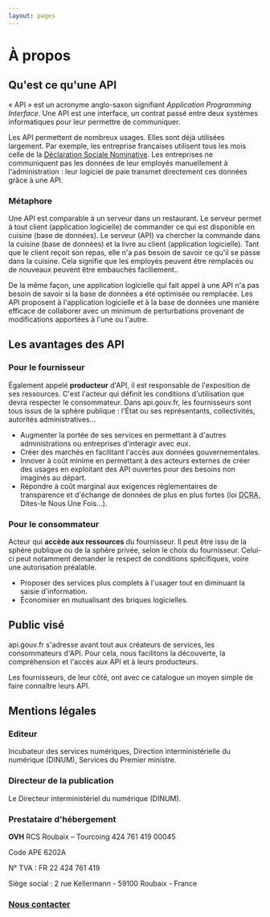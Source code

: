 ```yaml
---
layout: pages
---
```


# À propos

## Qu'est ce qu'une API

« API » est un acronyme anglo-saxon signifiant _Application Programming Interface_. Une API est une interface, un contrat passé entre deux systèmes informatiques pour leur permettre de communiquer.

Les API permettent de nombreux usages. Elles sont déjà utilisées largement. Par exemple, les entreprise françaises utilisent tous les mois celle de la [Déclaration Sociale Nominative](http://www.dsn-info.fr/api-dsn.htm). Les entreprises ne communiquent pas les données de leur employés manuellement à l'administration : leur logiciel de paie transmet directement ces données grâce à une API.

<div class="ui info message">
  <h3>Métaphore</h3>

  <p>Une API est comparable à un serveur dans un restaurant. Le serveur permet à tout client (application logicielle) de commander ce qui est disponible en cuisine (base de données). Le serveur (API) va chercher la commande dans la cuisine (base de données) et la livre au client (application logicielle). Tant que le client reçoit son repas, elle n'a pas besoin de savoir ce qu'il se passe dans la cuisine. Cela signifie que les employés peuvent être remplacés ou de nouveaux peuvent être embauchés faciliement..</p>

  <p>De la même façon, une application logicielle qui fait appel à une API n'a pas besoin de savoir si la base de données a été optimisée ou remplacée. Les API proposent à l'application logicielle et à la base de données une manière efficace de collaborer avec un minimum de perturbations provenant de modifications apportées à l'une ou l'autre.</p>
</div>


## Les avantages des API

### Pour le fournisseur

<div class="ui info message">
  Également appelé <strong>producteur</strong> d'API, il est responsable de l'exposition de ses ressources. C'est l'acteur qui définit les conditions d'utilisation que devra respecter le consommateur. Dans api.gouv.fr, les fournisseurs sont tous issus de la sphère publique : l'État ou ses représentants, collectivités, autorités administratives…
</div>

  * Augmenter la portée de ses services en permettant à d'autres administrations ou entreprises d'interagir avec eux.
  * Créer des marchés en facilitant l'accès aux données gouvernementales.
  * Innover à coût minime en permettant à des acteurs externes de créer des usages en exploitant des API ouvertes pour des besoins non imaginés au départ.
  * Répondre à coût marginal aux exigences règlementaires de transparence et d'échange de données de plus en plus fortes (loi <abbr title="Droits des Citoyens dans leurs Relations avec les Administrations">DCRA</abbr>, Dites-le Nous Une Fois…).

### Pour le consommateur

<div class="ui info message">
  Acteur qui <strong>accède aux ressources</strong> du fournisseur. Il peut être issu de la sphère publique ou de la sphère privée, selon le choix du fournisseur. Celui-ci peut notamment demander le respect de conditions spécifiques, voire une autorisation préalable.
</div>

  * Proposer des services plus complets à l'usager tout en diminuant la saisie d'information.
  * Économiser en mutualisant des briques logicielles.

## Public visé

api.gouv.fr s'adresse avant tout aux créateurs de services, les consommateurs d'API. Pour cela, nous facilitons la découverte, la compréhension et l'accès aux API et à leurs producteurs.

Les fournisseurs, de leur côté, ont avec ce catalogue un moyen simple de faire connaître leurs API.

## Mentions légales

### Editeur

Incubateur des services numériques, Direction interministérielle du numérique (DINUM), Services du Premier ministre.

### Directeur de la publication

Le Directeur interministériel du numérique (DINUM).

### Prestataire d'hébergement

**OVH**
RCS Roubaix – Tourcoing 424 761 419 00045

Code APE 6202A

N° TVA : FR 22 424 761 419

Siège social : 2 rue Kellermann - 59100 Roubaix - France

### <a href='/contact' title='Nous contacter'>Nous contacter</a>
